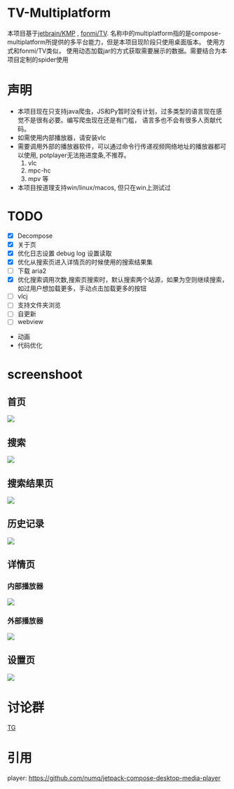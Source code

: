 # TV-Multiplatform
本项目基于[jetbrain/KMP](https://github.com/JetBrains/compose-multiplatform-desktop-template#readme)
, [fonmi/TV](https://github.com/FongMi/TV). 名称中的multiplatform指的是compose-multiplatform所提供的多平台能力，但是本项目现阶段只使用桌面版本。
使用方式和fonmi/TV类似， 使用动态加载jar的方式获取需要展示的数据。需要结合为本项目定制的spider使用

# 声明
- 本项目现在只支持java爬虫，JS和Py暂时没有计划，过多类型的语言现在感觉不是很有必要。编写爬虫现在还是有门槛， 语言多也不会有很多人贡献代码。
- 如需使用内部播放器，请安装vlc
- 需要调用外部的播放器软件，可以通过命令行传递视频网络地址的播放器都可以使用, potplayer无法拖进度条,不推荐。
  1. vlc
  2. mpc-hc
  3. mpv 等
- 本项目按道理支持win/linux/macos, 但只在win上测试过

# TODO
- [x] Decompose
- [x] 关于页
- [x] 优化日志设置 debug log 设置读取
- [x] 优化从搜索页进入详情页的时候使用的搜索结果集
- [ ] 下载 aria2
- [x] 优化搜索调用次数,搜索页搜索时，默认搜索两个站源，如果为空则继续搜索，如过用户想加载更多，手动点击加载更多的按钮
- [ ] vlcj
- [ ] 支持文件夹浏览
- [ ] 自更新
- [ ] webview
- 动画
- 代码优化
  
# screenshoot
## 首页
![](readme_images/home.png)
## 搜索
![](readme_images/search.png)
## 搜索结果页
![](readme_images/search_result.png)
## 历史记录
![](readme_images/history.png)
## 详情页
### 内部播放器
![](readme_images/internalPlayer.png)
### 外部播放器
![](readme_images/externalPlayer.png)
## 设置页
![](readme_images/settings.png)


# 讨论群
[TG](https://t.me/tv_multiplatform)

# 引用
player: https://github.com/numq/jetpack-compose-desktop-media-player